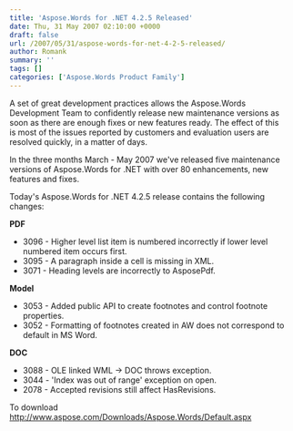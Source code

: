 ```yaml
---
title: 'Aspose.Words for .NET 4.2.5 Released'
date: Thu, 31 May 2007 02:10:00 +0000
draft: false
url: /2007/05/31/aspose-words-for-net-4-2-5-released/
author: Romank
summary: ''
tags: []
categories: ['Aspose.Words Product Family']
---
```


A set of great development practices allows the Aspose.Words Development Team to confidently release new maintenance versions as soon as there are enough fixes or new features ready. The effect of this is most of the issues reported by customers and evaluation users are resolved quickly, in a matter of days.

In the three months March - May 2007 we've released five maintenance versions of Aspose.Words for .NET with over 80 enhancements, new features and fixes.

Today's Aspose.Words for .NET 4.2.5 release contains the following changes:

**PDF**

*   3096 - Higher level list item is numbered incorrectly if lower level numbered item occurs first.
*   3095 - A paragraph inside a cell is missing in XML.
*   3071 - Heading levels are incorrectly to AsposePdf.

**Model**

*   3053 - Added public API to create footnotes and control footnote properties.
*   3052 - Formatting of footnotes created in AW does not correspond to default in MS Word.

**DOC**

*   3088 - OLE linked WML -> DOC throws exception.
*   3044 - 'Index was out of range' exception on open.
*   2078 - Accepted revisions still affect HasRevisions.

To download http://www.aspose.com/Downloads/Aspose.Words/Default.aspx








